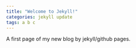 ```yaml
---
title: "Welcome to Jekyll!"
categories: jekyll update
tags: a b c
---
```


A first page of my new blog by jekyll/github pages.
